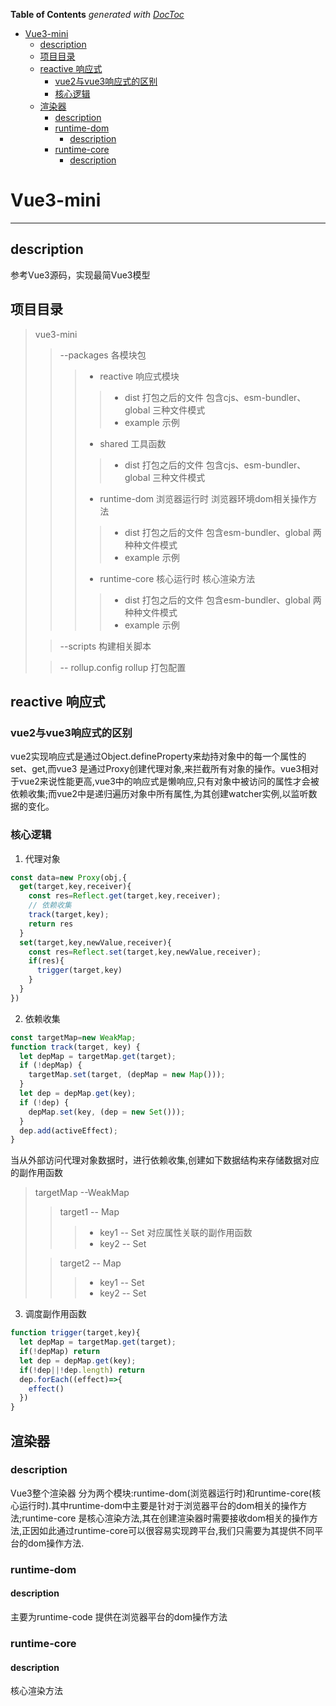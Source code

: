 <!-- START doctoc generated TOC please keep comment here to allow auto update -->
<!-- DON'T EDIT THIS SECTION, INSTEAD RE-RUN doctoc TO UPDATE -->
**Table of Contents**  *generated with [DocToc](https://github.com/thlorenz/doctoc)*

- [Vue3-mini](#vue3-mini)
  - [description](#description)
  - [项目目录](#%E9%A1%B9%E7%9B%AE%E7%9B%AE%E5%BD%95)
  - [reactive 响应式](#reactive-%E5%93%8D%E5%BA%94%E5%BC%8F)
    - [vue2与vue3响应式的区别](#vue2%E4%B8%8Evue3%E5%93%8D%E5%BA%94%E5%BC%8F%E7%9A%84%E5%8C%BA%E5%88%AB)
    - [核心逻辑](#%E6%A0%B8%E5%BF%83%E9%80%BB%E8%BE%91)
  - [渲染器](#%E6%B8%B2%E6%9F%93%E5%99%A8)
    - [description](#description-1)
    - [runtime-dom](#runtime-dom)
      - [description](#description-2)
    - [runtime-core](#runtime-core)
      - [description](#description-3)

<!-- END doctoc generated TOC please keep comment here to allow auto update -->


# Vue3-mini 
***
## description
参考Vue3源码，实现最简Vue3模型

## 项目目录

> vue3-mini
>>--packages  各模块包
>>>-  reactive  响应式模块
>>>>- dist 打包之后的文件 包含cjs、esm-bundler、global 三种文件模式
>>>>- example 示例
>>>-  shared    工具函数
>>>>- dist 打包之后的文件 包含cjs、esm-bundler、global 三种文件模式
>>>-  runtime-dom  浏览器运行时  浏览器环境dom相关操作方法
>>>>- dist 打包之后的文件 包含esm-bundler、global 两种种文件模式
>>>>- example 示例
>>>-  runtime-core  核心运行时  核心渲染方法
>>>>- dist 打包之后的文件 包含esm-bundler、global 两种种文件模式
>>>>- example 示例
>
>>--scripts  构建相关脚本
>
>>-- rollup.config  rollup 打包配置

## reactive 响应式

### vue2与vue3响应式的区别
vue2实现响应式是通过Object.defineProperty来劫持对象中的每一个属性的set、get,而vue3 是通过Proxy创建代理对象,来拦截所有对象的操作。vue3相对于vue2来说性能更高,vue3中的响应式是懒响应,只有对象中被访问的属性才会被依赖收集;而vue2中是递归遍历对象中所有属性,为其创建watcher实例,以监听数据的变化。

### 核心逻辑
1. 代理对象
  ```javascript
  const data=new Proxy(obj,{
    get(target,key,receiver){
      const res=Reflect.get(target,key,receiver);
      // 依赖收集
      track(target,key);
      return res
    }
    set(target,key,newValue,receiver){
      const res=Reflect.set(target,key,newValue,receiver);
      if(res){
        trigger(target,key)
      }
    }
  })
  ```
2. 依赖收集
```javascript
const targetMap=new WeakMap;
function track(target, key) {
  let depMap = targetMap.get(target);
  if (!depMap) {
    targetMap.set(target, (depMap = new Map()));
  }
  let dep = depMap.get(key);
  if (!dep) {
    depMap.set(key, (dep = new Set()));
  }
  dep.add(activeEffect);
}
```
当从外部访问代理对象数据时，进行依赖收集,创建如下数据结构来存储数据对应的副作用函数
> targetMap      --WeakMap
>>  target1      -- Map
>>>-  key1        -- Set  对应属性关联的副作用函数
>>>-  key2        -- Set
>
>>  target2      -- Map
>>>-  key1        -- Set
>>>-  key2        -- Set

3. 调度副作用函数
```javascript
function trigger(target,key){
  let depMap = targetMap.get(target);
  if(!depMap) return
  let dep = depMap.get(key);
  if(!dep||!dep.length) return
  dep.forEach((effect)=>{
    effect()
  })
}
```

## 渲染器
### description  
Vue3整个渲染器 分为两个模块:runtime-dom(浏览器运行时)和runtime-core(核心运行时).其中runtime-dom中主要是针对于浏览器平台的dom相关的操作方法;runtime-core 是核心渲染方法,其在创建渲染器时需要接收dom相关的操作方法,正因如此通过runtime-core可以很容易实现跨平台,我们只需要为其提供不同平台的dom操作方法.

### runtime-dom
#### description
主要为runtime-code 提供在浏览器平台的dom操作方法

### runtime-core
#### description 
核心渲染方法
